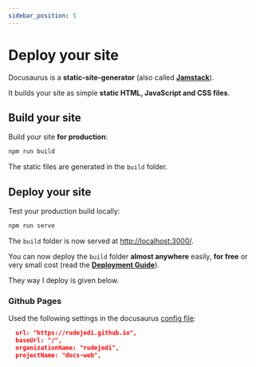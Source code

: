 ```yaml
---
sidebar_position: 5
---
```


# Deploy your site

Docusaurus is a **static-site-generator** (also called **[Jamstack](https://jamstack.org/)**).

It builds your site as simple **static HTML, JavaScript and CSS files**.

## Build your site

Build your site **for production**:

```bash
npm run build
```

The static files are generated in the `build` folder.

## Deploy your site

Test your production build locally:

```bash
npm run serve
```

The `build` folder is now served at [http://localhost:3000/](http://localhost:3000/).

You can now deploy the `build` folder **almost anywhere** easily, **for free** or very small cost (read the **[Deployment Guide](https://docusaurus.io/docs/deployment)**).

They way I deploy is given below.

### Github Pages

Used the following settings in the docusaurus [config file](./../../docusaurus.config.js):

```json
  url: "https://rudejedi.github.io",
  baseUrl: "/",
  organizationName: "rudejedi",
  projectName: "docs-web",
```
